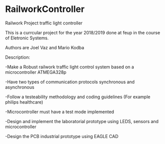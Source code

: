 # RailworkController
Railwork Project traffic light controller 

This is a currcular project for the year 2018/2019 done at feup in the course of Eletronic Systems.

Authors are Joel Vaz and Mario Kodba

Description:

-Make a Robust railwork traffic light control system based on a microcontroller ATMEGA328p

-Have two types of communication protocols synchronous and asynchronous

-Follow a testeability methodology and coding guidelines (For example philips healthcare)

-Microcontroller must have a test mode implemented

-Design and implement the laboratorial prototype using LEDS, sensors and microcontroller

-Design the PCB industrial prototype using EAGLE CAD

